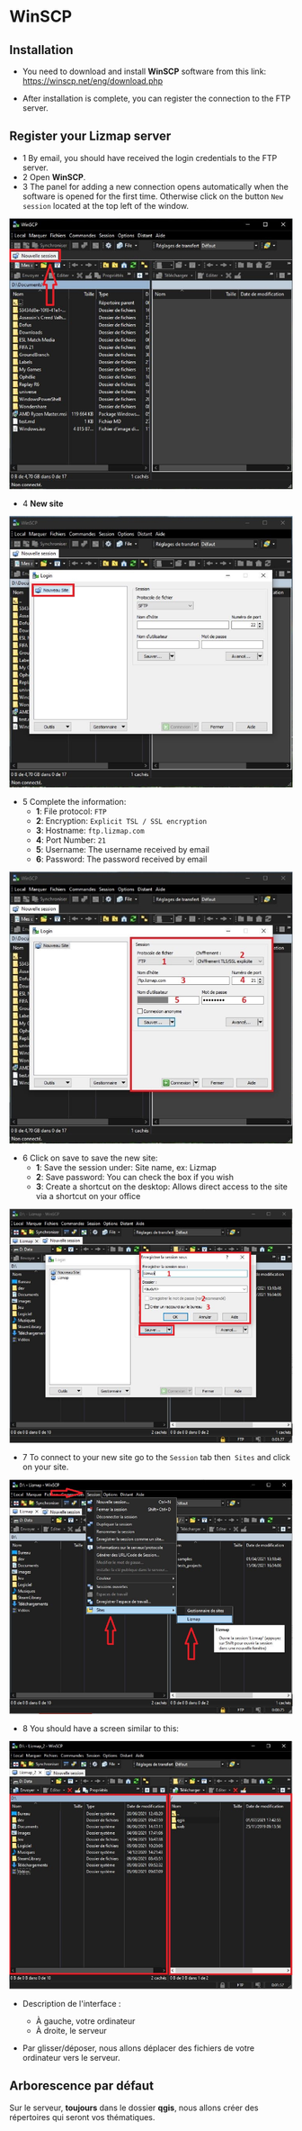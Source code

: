 # WinSCP

## Installation

* You need to download and install **WinSCP** software from this link: 
https://winscp.net/eng/download.php
  
* After installation is complete, you can register the connection to the FTP server.
  
## Register your Lizmap server

* 1 By email, you should have received the login credentials to the FTP server.
* 2 Open **WinSCP**.
* 3 The panel for adding a new connection opens automatically when the software is opened for the first time. Otherwise click on the button `New session` located at the top left of the window.

![WinSCP](./media/ftp_winscp_1.jpg)

* 4 **New site**

![WinSCP](./media/ftp_winscp_2.jpg)

* 5 Complete the information:
    * **1**: File protocol: `FTP`
    * **2**: Encryption: `Explicit TSL / SSL encryption`
    * **3**: Hostname: `ftp.lizmap.com`
    * **4**: Port Number: `21`
    * **5**: Username: The username received by email
    * **6**: Password: The password received by email

![WinSCP](./media/ftp_winscp_3.jpg)

* 6 Click on save to save the new site:
    * **1**: Save the session under: Site name, ex: Lizmap
    * **2**: Save password: You can check the box if you wish
    * **3**: Create a shortcut on the desktop: Allows direct access to the site via a shortcut on your office

![WinSCP](./media/ftp_winscp_4.jpg)

* 7 To connect to your new site go to the `Session` tab then` Sites` and click on your site.

![WinSCP](./media/ftp_winscp_5.jpg)

* 8 You should have a screen similar to this: 

![WinSCP](./media/ftp_winscp_6.jpg)

* Description de l'interface : 
  * À gauche, votre ordinateur
  * À droite, le serveur
    
* Par glisser/déposer, nous allons déplacer des fichiers de votre ordinateur vers le serveur.

## Arborescence par défaut

Sur le serveur, **toujours** dans le dossier **qgis**, nous allons créer des répertoires qui seront vos thématiques.
